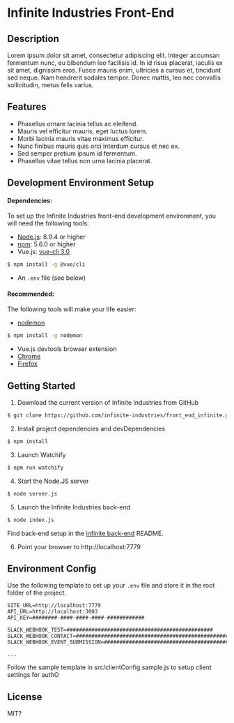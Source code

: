 # Infinite Industries Front-End

## Description

Lorem ipsum dolor sit amet, consectetur adipiscing elit. Integer accumsan fermentum nunc, eu bibendum leo facilisis id. In id risus placerat, iaculis ex sit amet, dignissim eros. Fusce mauris enim, ultricies a cursus et, tincidunt sed neque. Nam hendrerit sodales tempor. Donec mattis, leo nec convallis sollicitudin, metus felis varius.

## Features

- Phasellus ornare lacinia tellus ac eleifend.
- Mauris vel efficitur mauris, eget luctus lorem.
- Morbi lacinia mauris vitae maximus efficitur.
- Nunc finibus mauris quis orci interdum cursus et nec ex.
- Sed semper pretium ipsum id fermentum.
- Phasellus vitae tellus non urna lacinia placerat.

## Development Environment Setup

#### Dependencies:
To set up the Infinite Industries front-end development environment, you will need the following tools:

- [Node.js](https://nodejs.org/en/): 8.9.4 or higher
- [npm](https://www.npmjs.com/get-npm): 5.6.0 or higher
- Vue.js: [vue-cli 3.0](https://github.com/vuejs/vue-cli)
```bash
$ npm install -g @vue/cli
```
- An `.env` file (see below)

#### Recommended:
The following tools will make your life easier:
- [nodemon](https://nodemon.io/)
```bash
$ npm install -g nodemon
```
- Vue.js devtools browser extension
 - [Chrome](https://chrome.google.com/webstore/detail/vuejs-devtools/nhdogjmejiglipccpnnnanhbledajbpd)
 - [Firefox](https://addons.mozilla.org/en-US/firefox/addon/vue-js-devtools/)

## Getting Started

1. Download the current version of Infinite Industries from GitHub
```bash
$ git clone https://github.com/infinite-industries/front_end_infinite.git
```
2. Install project dependencies and devDependencies
```bash
$ npm install
```
3. Launch Watchify
```bash
$ npm run watchify
```
4. Start the Node.JS server
```bash
$ node server.js
```
5. Launch the Infinite Industries back-end
```bash
$ node index.js
```
Find back-end setup in the [infinite back-end](https://github.com/infinite-industries/infinite) README.

6. Point your browser to http://localhost:7779

## Environment Config

Use the following template to set up your `.env` file and store it in the root folder of the project.
```
SITE_URL=http://localhost:7779
API_URL=http://localhost:3003
API_KEY=########-####-####-####-############

SLACK_WEBHOOK_TEST=###############################################
SLACK_WEBHOOK_CONTACT=##################################################
SLACK_WEBHOOK_EVENT_SUBMISSION=################################################

...
```

Follow the sample template in src/clientConfig.sample.js to setup client settings for authO

## License

MIT?
